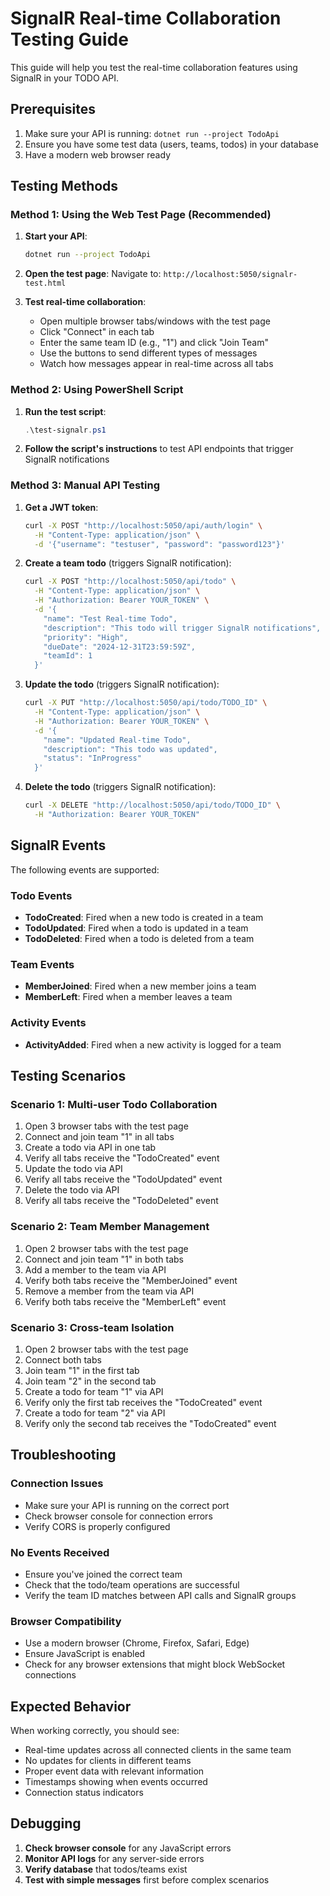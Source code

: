 # SignalR Real-time Collaboration Testing Guide

This guide will help you test the real-time collaboration features using SignalR in your TODO API.

## Prerequisites

1. Make sure your API is running: `dotnet run --project TodoApi`
2. Ensure you have some test data (users, teams, todos) in your database
3. Have a modern web browser ready

## Testing Methods

### Method 1: Using the Web Test Page (Recommended)

1. **Start your API**:
   ```bash
   dotnet run --project TodoApi
   ```

2. **Open the test page**:
   Navigate to: `http://localhost:5050/signalr-test.html`

3. **Test real-time collaboration**:
   - Open multiple browser tabs/windows with the test page
   - Click "Connect" in each tab
   - Enter the same team ID (e.g., "1") and click "Join Team"
   - Use the buttons to send different types of messages
   - Watch how messages appear in real-time across all tabs

### Method 2: Using PowerShell Script

1. **Run the test script**:
   ```powershell
   .\test-signalr.ps1
   ```

2. **Follow the script's instructions** to test API endpoints that trigger SignalR notifications

### Method 3: Manual API Testing

1. **Get a JWT token**:
   ```bash
   curl -X POST "http://localhost:5050/api/auth/login" \
     -H "Content-Type: application/json" \
     -d '{"username": "testuser", "password": "password123"}'
   ```

2. **Create a team todo** (triggers SignalR notification):
   ```bash
   curl -X POST "http://localhost:5050/api/todo" \
     -H "Content-Type: application/json" \
     -H "Authorization: Bearer YOUR_TOKEN" \
     -d '{
       "name": "Test Real-time Todo",
       "description": "This todo will trigger SignalR notifications",
       "priority": "High",
       "dueDate": "2024-12-31T23:59:59Z",
       "teamId": 1
     }'
   ```

3. **Update the todo** (triggers SignalR notification):
   ```bash
   curl -X PUT "http://localhost:5050/api/todo/TODO_ID" \
     -H "Content-Type: application/json" \
     -H "Authorization: Bearer YOUR_TOKEN" \
     -d '{
       "name": "Updated Real-time Todo",
       "description": "This todo was updated",
       "status": "InProgress"
     }'
   ```

4. **Delete the todo** (triggers SignalR notification):
   ```bash
   curl -X DELETE "http://localhost:5050/api/todo/TODO_ID" \
     -H "Authorization: Bearer YOUR_TOKEN"
   ```

## SignalR Events

The following events are supported:

### Todo Events
- **TodoCreated**: Fired when a new todo is created in a team
- **TodoUpdated**: Fired when a todo is updated in a team
- **TodoDeleted**: Fired when a todo is deleted from a team

### Team Events
- **MemberJoined**: Fired when a new member joins a team
- **MemberLeft**: Fired when a member leaves a team

### Activity Events
- **ActivityAdded**: Fired when a new activity is logged for a team

## Testing Scenarios

### Scenario 1: Multi-user Todo Collaboration
1. Open 3 browser tabs with the test page
2. Connect and join team "1" in all tabs
3. Create a todo via API in one tab
4. Verify all tabs receive the "TodoCreated" event
5. Update the todo via API
6. Verify all tabs receive the "TodoUpdated" event
7. Delete the todo via API
8. Verify all tabs receive the "TodoDeleted" event

### Scenario 2: Team Member Management
1. Open 2 browser tabs with the test page
2. Connect and join team "1" in both tabs
3. Add a member to the team via API
4. Verify both tabs receive the "MemberJoined" event
5. Remove a member from the team via API
6. Verify both tabs receive the "MemberLeft" event

### Scenario 3: Cross-team Isolation
1. Open 2 browser tabs with the test page
2. Connect both tabs
3. Join team "1" in the first tab
4. Join team "2" in the second tab
5. Create a todo for team "1" via API
6. Verify only the first tab receives the "TodoCreated" event
7. Create a todo for team "2" via API
8. Verify only the second tab receives the "TodoCreated" event

## Troubleshooting

### Connection Issues
- Make sure your API is running on the correct port
- Check browser console for connection errors
- Verify CORS is properly configured

### No Events Received
- Ensure you've joined the correct team
- Check that the todo/team operations are successful
- Verify the team ID matches between API calls and SignalR groups

### Browser Compatibility
- Use a modern browser (Chrome, Firefox, Safari, Edge)
- Ensure JavaScript is enabled
- Check for any browser extensions that might block WebSocket connections

## Expected Behavior

When working correctly, you should see:
- Real-time updates across all connected clients in the same team
- No updates for clients in different teams
- Proper event data with relevant information
- Timestamps showing when events occurred
- Connection status indicators

## Debugging

1. **Check browser console** for any JavaScript errors
2. **Monitor API logs** for any server-side errors
3. **Verify database** that todos/teams exist
4. **Test with simple messages** first before complex scenarios 